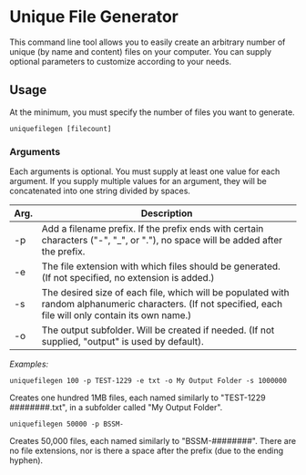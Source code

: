 # Unique File Generator
This command line tool allows you to easily create an arbitrary number of unique (by name and content) files on your computer. You can supply optional parameters to customize according to your needs.

## Usage
At the minimum, you must specify the number of files you want to generate.

```
uniquefilegen [filecount]
```

### Arguments
Each  arguments is optional. You must supply at least one value for each argument. If you supply multiple values for an argument, they will be concatenated into one string divided by spaces.

Arg. | Description
---- | ----
-p | Add a filename prefix. If the prefix ends with certain characters ("-", "_", or "."), no space will be added after the prefix.
-e | The file extension with which files should be generated. (If not specified, no extension is added.)
-s | The desired size of each file, which will be populated with random alphanumeric characters. (If not specified, each file will only contain its own name.)
-o | The output subfolder. Will be created if needed. (If not supplied, "output" is used by default).

*Examples:*

```
uniquefilegen 100 -p TEST-1229 -e txt -o My Output Folder -s 1000000
```
Creates one hundred 1MB files, each named similarly to "TEST-1229 ########.txt", in a subfolder called "My Output Folder".


```
uniquefilegen 50000 -p BSSM-
```
Creates 50,000 files, each named similarly to "BSSM-########". There are no file extensions, nor is there a space after the prefix (due to the ending hyphen).
